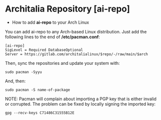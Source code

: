 # Architalia Repository [ai-repo] 

* How to add **ai-repo** to your Arch Linux

You can add ai-repo to any Arch-based Linux distribution.  Just add the following lines to the end of **/etc/pacman.conf**:

```
[ai-repo]
SigLevel = Required DatabaseOptional
Server = https://gitlab.com/architalialinux/$repo/-/raw/main/$arch 
```

Then, sync the repositories and update your system with:

```
sudo pacman -Syyu
```

And, then:

```
sudo pacman -S name-of-package
```

NOTE: Pacman will complain about importing a PGP key that is either invalid or corrupted.  The problem can be fixed by locally signing the imported key:

```
gpg --recv-keys C71486C31555B12E
```

